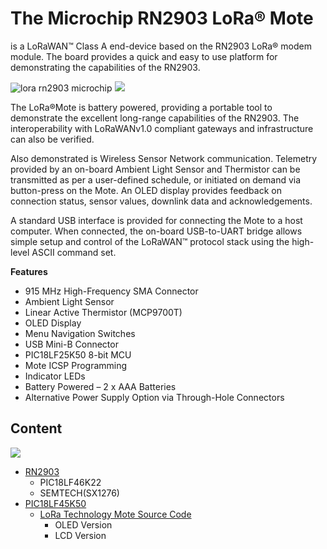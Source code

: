 # The Microchip RN2903 LoRa® Mote 
is a LoRaWAN™ Class A end-device based on the RN2903 LoRa® modem module. The board provides a quick and easy to use platform for demonstrating the capabilities of the RN2903.

![lora rn2903 microchip](https://www.microchip.com/_ImagedCopy/microchiptechnologyinc_35305403798.jpg)
![](<https://static5.arrow.com/pdfs/2016/11/15/5/40/42/970/mcp_/manual/dm164138_fig.1_1.jpg>)



The LoRa®Mote is battery powered, providing a portable tool to demonstrate the excellent long-range capabilities of the RN2903. The interoperability with LoRaWANv1.0 compliant gateways and infrastructure can also be verified.

Also demonstrated is Wireless Sensor Network communication. Telemetry provided by an on-board Ambient Light Sensor and Thermistor can be transmitted as per a user-defined schedule, or initiated on demand via button-press on the Mote. An OLED display provides feedback on connection status, sensor values, downlink data and acknowledgements.

A standard USB interface is provided for connecting the Mote to a host computer. When connected, the on-board USB-to-UART bridge allows simple setup and control of the LoRaWAN™ protocol stack using the high-level ASCII command set.

**Features**

- 915 MHz High-Frequency SMA Connector
- Ambient Light Sensor
- Linear Active Thermistor (MCP9700T)
- OLED Display
- Menu Navigation Switches
- USB Mini-B Connector
- PIC18LF25K50 8-bit MCU
- Mote ICSP Programming
- Indicator LEDs
- Battery Powered – 2 x AAA Batteries
- Alternative Power Supply Option via Through-Hole Connectors

## Content
![](https://d2mxuefqeaa7sj.cloudfront.net/s_411E442440EC9056AD9FD9EB2918F88D9CF4C6356195DA74797F51BD692E2F51_1543207191687_image.png)

- [RN2903](https://github.com/wiroon/software_engineering_2018/tree/master/lora_nodes/microchip/RN2903)
  - PIC18LF46K22
  - SEMTECH(SX1276)
- [PIC18LF45K50](https://github.com/wiroon/software_engineering_2018/tree/master/lora_nodes/microchip/PIC18LF45K50)
  - [LoRa Technology Mote Source Code](https://www.microchip.com/DevelopmentTools/ProductDetails/dm164138#utm_medium=Press-Release&utm_term=LoRa%20Certification%20&utm_content=WPD&utm_campaign=868MHz)
    - OLED Version
    - LCD Version

